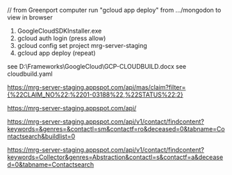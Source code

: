 
// from Greenport computer
run "gcloud app deploy" from .../mongodon
to view in browser
1. GoogleCloudSDKInstaller.exe  
2. gcloud auth login (press allow)
3. gcloud config set project mrg-server-staging
4. gcloud app deploy (repeat)


see  D:\Frameworks\GoogleCloud\GCP-CLOUDBUILD.docx
see cloudbuild.yaml


https://mrg-server-staging.appspot.com/api/mas/claim?filter={%22CLAIM_NO%22:%2201-03188%22,%22STATUS%22:2}

https://mrg-server-staging.appspot.com/api/



https://mrg-server-staging.appspot.com/api/v1/contact/findcontent?keywords=&genres=&contactl=sm&contactf=ro&deceased=0&tabname=Contactsearch&buildlist=0



https://mrg-server-staging.appspot.com/api/v1/contact/findcontent?keywords=Collector&genres=Abstraction&contactl=s&contactf=a&deceased=0&tabname=Contactsearch